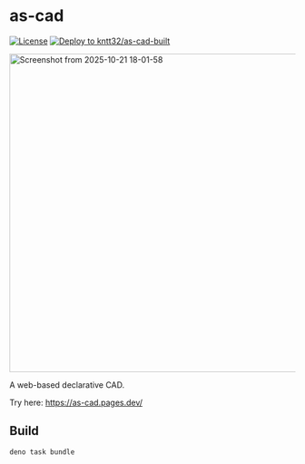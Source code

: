 # as-cad
[![License](https://img.shields.io/badge/License-MIT-blue)](https://github.com/kntt32/ferrum/blob/main/LICENSE)
[![Deploy to kntt32/as-cad-built](https://github.com/kntt32/as-cad/actions/workflows/deploy.yml/badge.svg)](https://github.com/kntt32/as-cad/actions/workflows/deploy.yml)

<img width="806" height="561" alt="Screenshot from 2025-10-21 18-01-58" src="https://github.com/user-attachments/assets/dab46d43-46bf-4f31-b0d0-15ac9b56e5ca" />

A web-based declarative CAD.

Try here: https://as-cad.pages.dev/

## Build
```
deno task bundle
```
